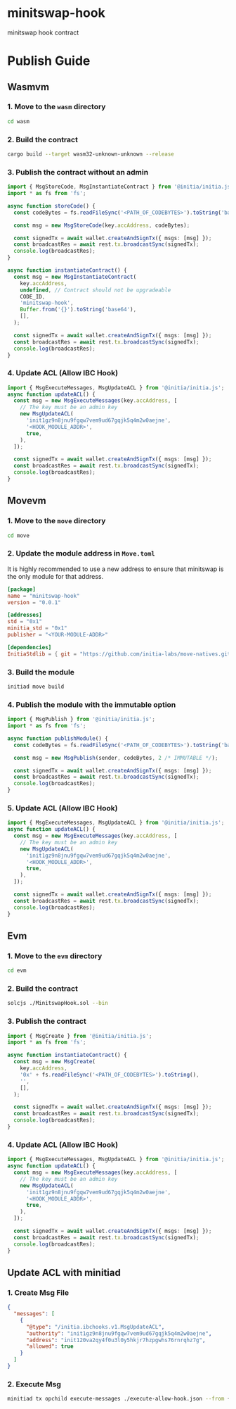 # minitswap-hook

minitswap hook contract

# Publish Guide

## Wasmvm

### 1. Move to the `wasm` directory

```bash
cd wasm
```

### 2. Build the contract

```bash
cargo build --target wasm32-unknown-unknown --release
```

### 3. Publish the contract without an admin

```typescript
import { MsgStoreCode, MsgInstantiateContract } from '@initia/initia.js';
import * as fs from 'fs';

async function storeCode() {
  const codeBytes = fs.readFileSync('<PATH_OF_CODEBYTES>').toString('base64'); // get .wasm file

  const msg = new MsgStoreCode(key.accAddress, codeBytes);

  const signedTx = await wallet.createAndSignTx({ msgs: [msg] });
  const broadcastRes = await rest.tx.broadcastSync(signedTx);
  console.log(broadcastRes);
}

async function instantiateContract() {
  const msg = new MsgInstantiateContract(
    key.accAddress,
    undefined, // Contract should not be upgradeable
    CODE_ID,
    'minitswap-hook',
    Buffer.from('{}').toString('base64'),
    [],
  );

  const signedTx = await wallet.createAndSignTx({ msgs: [msg] });
  const broadcastRes = await rest.tx.broadcastSync(signedTx);
  console.log(broadcastRes);
}
```

### 4. Update ACL (Allow IBC Hook)

```typescript
import { MsgExecuteMessages, MsgUpdateACL } from '@initia/initia.js';
async function updateACL() {
  const msg = new MsgExecuteMessages(key.accAddress, [
    // The key must be an admin key
    new MsgUpdateACL(
      'init1gz9n8jnu9fgqw7vem9ud67gqjk5q4m2w0aejne',
      '<HOOK_MODULE_ADDR>',
      true,
    ),
  ]);

  const signedTx = await wallet.createAndSignTx({ msgs: [msg] });
  const broadcastRes = await rest.tx.broadcastSync(signedTx);
  console.log(broadcastRes);
}
```

## Movevm

### 1. Move to the `move` directory

```bash
cd move
```

### 2. Update the module address in `Move.toml`

It is highly recommended to use a new address to ensure that minitswap is the only module for that address.

```toml
[package]
name = "minitswap-hook"
version = "0.0.1"

[addresses]
std = "0x1"
minitia_std = "0x1"
publisher = "<YOUR-MODULE-ADDR>"

[dependencies]
InitiaStdlib = { git = "https://github.com/initia-labs/move-natives.git", subdir = "initia_stdlib", rev = "0a6aa67b41087c56b6fe7ae54e75c0ecceb388a8" }
```

### 3. Build the module

```bash
initiad move build
```

### 4. Publish the module with the immutable option

```typescript
import { MsgPublish } from '@initia/initia.js';
import * as fs from 'fs';

async function publishModule() {
  const codeBytes = fs.readFileSync('<PATH_OF_CODEBYTES>').toString('base64'); // get .mv file

  const msg = new MsgPublish(sender, codeBytes, 2 /* IMMUTABLE */);

  const signedTx = await wallet.createAndSignTx({ msgs: [msg] });
  const broadcastRes = await rest.tx.broadcastSync(signedTx);
  console.log(broadcastRes);
}
```

### 5. Update ACL (Allow IBC Hook)

```typescript
import { MsgExecuteMessages, MsgUpdateACL } from '@initia/initia.js';
async function updateACL() {
  const msg = new MsgExecuteMessages(key.accAddress, [
    // The key must be an admin key
    new MsgUpdateACL(
      'init1gz9n8jnu9fgqw7vem9ud67gqjk5q4m2w0aejne',
      '<HOOK_MODULE_ADDR>',
      true,
    ),
  ]);

  const signedTx = await wallet.createAndSignTx({ msgs: [msg] });
  const broadcastRes = await rest.tx.broadcastSync(signedTx);
  console.log(broadcastRes);
}
```

## Evm

### 1. Move to the `evm` directory

```bash
cd evm
```

### 2. Build the contract

```bash
solcjs ./MinitswapHook.sol --bin
```

### 3. Publish the contract

```typescript
import { MsgCreate } from '@initia/initia.js';
import * as fs from 'fs';

async function instantiateContract() {
  const msg = new MsgCreate(
    key.accAddress,
    '0x' + fs.readFileSync('<PATH_OF_CODEBYTES>').toString(),
    '',
    [],
  );

  const signedTx = await wallet.createAndSignTx({ msgs: [msg] });
  const broadcastRes = await rest.tx.broadcastSync(signedTx);
  console.log(broadcastRes);
}
```

### 4. Update ACL (Allow IBC Hook)

```typescript
import { MsgExecuteMessages, MsgUpdateACL } from '@initia/initia.js';
async function updateACL() {
  const msg = new MsgExecuteMessages(key.accAddress, [
    // The key must be an admin key
    new MsgUpdateACL(
      'init1gz9n8jnu9fgqw7vem9ud67gqjk5q4m2w0aejne',
      '<HOOK_MODULE_ADDR>',
      true,
    ),
  ]);

  const signedTx = await wallet.createAndSignTx({ msgs: [msg] });
  const broadcastRes = await rest.tx.broadcastSync(signedTx);
  console.log(broadcastRes);
}
```

## Update ACL with minitiad

### 1. Create Msg File

```json
{
  "messages": [
    {
      "@type": "/initia.ibchooks.v1.MsgUpdateACL",
      "authority": "init1gz9n8jnu9fgqw7vem9ud67gqjk5q4m2w0aejne",
      "address": "init120va2qy4f0u3l0y5hkjr7hzpgwhs76rnrqhz7g",
      "allowed": true
    }
  ]
}
```

### 2. Execute Msg

```bash
minitiad tx opchild execute-messages ./execute-allow-hook.json --from {admin-key} --chain-id {chain-id} --node {rpc-endpoint} --gas-adjustment 1.4 --gas auto
```
